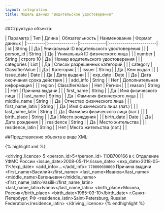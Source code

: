 ```yaml
---
layout: integration
title: Модель данных "Водительское удостоверение"
---
```


##Структура объекта:

| Параметр | Тип | Длина | Обязательность | Наименование | Формат данных |
|:---------|:---------------|:-------------|:------------------------|
| id | String | | Да | Уникальный ID водительского удостоверения | |
| person_id | String | | Да | Уникальный ID физического лица | |
| number | String | строго 10 | Да | Номер водительского удостоверения | |
| categories | List | | Да | Список разрешенных категорий | |
| category | ClassifierValue | | Да | Категория | |
| issuer | String | | Да | Кем выдан | |
| issue_date | Date | | Да | Дата выдачи | |
| exp_date | Date | | Да | Дата окончания срока действия | |
| add_info | String | | Нет | Дополнительная информация | |
| region | ClassifierValue | | Нет | Регион | |
| reason | String | | Нет | Причина выдачи | |
| first_name | String | | Да | Имя физического лица | |
| last_name | String | | Да | Фамилия физического лица | |
| middle_name | String | | Да | Отчество физического лица | |
| first_name_latin | String | | Да | Имя физического лица (лат.) | |
| last_name_latin | String | | Да | Фамилия физического лица (лат.) | |
| birth_place | String | | Да | Место рождения | |
| birth_date | Date | | Да | Дата рождения | |
| residence | String | | Да | Место жительства | |
| residence_latin | String | | Нет | Место жительства (лат.) | |


##Представление объекта в виде XML:

{% highlight xml %}
<!-- Водительское удостоверение -->
<driving_licence>
  <id>5</id>
  <person_id>5</person_id>
  <number>11ОВ700166</number>
  <categories>
    <category>
      <code>B</code>
      <title>Категория B</title>
    </category>
    <category>
      <code>С</code>
      <title>Категория С</title>
    </category>
  </categories>
  <issuer>Отделение УФМС России</issuer>
  <issue_date>2008-05-11</issue_date>
  <exp_date>2018-05-11</exp_date>
  <add_info>…</add_info>
  <region>
    <code>770000000000</code>
    <title></title>
  </region>
  <reason>Причина выдачи</reason>
  <first_name>Василий</first_name>
  <last_name>Иванов</last_name>
  <middle_name>Евгеньевич</middle_name>
  <first_name_latin>Vasilii</first_name_latin>
  <last_name_latin>Ivanov</last_name_latin>
  <birth_place>Москва, Россия</birth_place>
  <birth_date>1965-03-10</birth_date>
  <residence>г.Санкт-Петербург, РФ</residence>
  <residence_latin>Saint-Petersburg, Russian Federation</residence_latin>
</driving_licence>
{% endhighlight %}
